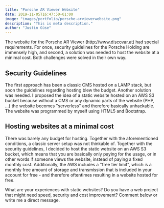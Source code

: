 ```yaml
---
title: "Porsche AR Viewer Website"
date: 2019-11-05T16:47:50+01:00
image: "images/portfolio/porsche-arviewerwebsite.png"
description: "This is meta description."
author: "Justin Güse"
---
```

The website for the Porsche AR Viewer (http://www.discovar.at) had special requirements. For once, security guidelines for the Porsche Holding are immensely high, and second, a solution was needed to host the website at a minimal cost. Both challenges were solved in their own way.

## Security Guidelines

The first approach has been a classic CMS hosted on a LAMP stack, but soon the guidelines regarding hosting blew the budget. Another solution was needed. I proposed the idea of a static website hosted on an AWS S3 bucket because without a CMS or any dynamic parts of the website (PHP, ...) the website becomes "serverless" and therefore basically unhackable. The website was programmed by myself using HTML5 and Bootstrap.

## Hosting websites at a minimal cost

There was barely any budget for hosting. Together with the aforementioned conditions, a classic server setup was not thinkable of. Together with the security guidelines, I decided to host the static website on an AWS S3 bucket, which means that you are basically only paying for the usage, or in other words if someone views the website, instead of paying a fixed monthly cost. Additionally, the AWS includes a "free tier limit", which is a monthly free amount of storage and transmission that is included in your account for free - and therefore oftentimes resulting in a website hosted for free.

What are your experiences with static websites? Do you have a web project that might need speed, security and cost improvement? Comment below or write me a direct message.
